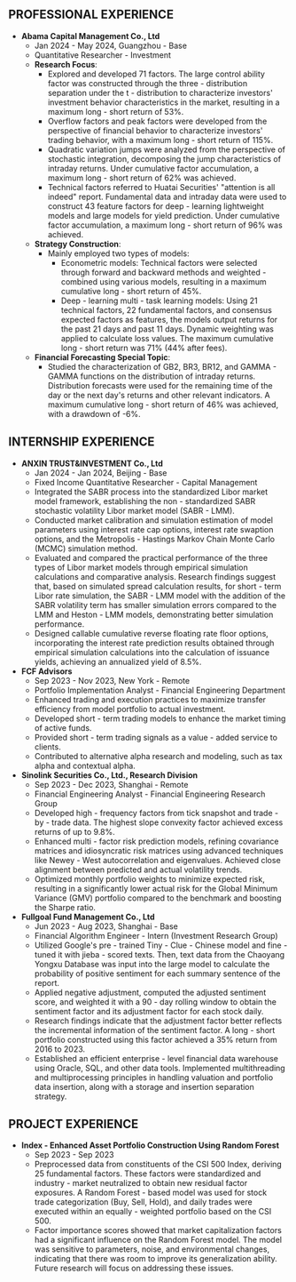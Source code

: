 ## PROFESSIONAL EXPERIENCE
- **Abama Capital Management Co., Ltd**
    - Jan 2024 - May 2024, Guangzhou - Base
    - Quantitative Researcher - Investment
    - **Research Focus**:
        - Explored and developed 71 factors. The large control ability factor was constructed through the three - distribution separation under the t - distribution to characterize investors' investment behavior characteristics in the market, resulting in a maximum long - short return of 53%.
        - Overflow factors and peak factors were developed from the perspective of financial behavior to characterize investors' trading behavior, with a maximum long - short return of 115%.
        - Quadratic variation jumps were analyzed from the perspective of stochastic integration, decomposing the jump characteristics of intraday returns. Under cumulative factor accumulation, a maximum long - short return of 62% was achieved.
        - Technical factors referred to Huatai Securities' "attention is all indeed" report. Fundamental data and intraday data were used to construct 43 feature factors for deep - learning lightweight models and large models for yield prediction. Under cumulative factor accumulation, a maximum long - short return of 96% was achieved.
    - **Strategy Construction**:
        - Mainly employed two types of models:
            - Econometric models: Technical factors were selected through forward and backward methods and weighted - combined using various models, resulting in a maximum cumulative long - short return of 45%.
            - Deep - learning multi - task learning models: Using 21 technical factors, 22 fundamental factors, and consensus expected factors as features, the models output returns for the past 21 days and past 11 days. Dynamic weighting was applied to calculate loss values. The maximum cumulative long - short return was 71% (44% after fees).
    - **Financial Forecasting Special Topic**:
        - Studied the characterization of GB2, BR3, BR12, and GAMMA - GAMMA functions on the distribution of intraday returns. Distribution forecasts were used for the remaining time of the day or the next day's returns and other relevant indicators. A maximum cumulative long - short return of 46% was achieved, with a drawdown of -6%.

## INTERNSHIP EXPERIENCE
- **ANXIN TRUST&INVESTMENT Co., Ltd**
    - Jan 2024 - Jan 2024, Beijing - Base
    - Fixed Income Quantitative Researcher - Capital Management
    - Integrated the SABR process into the standardized Libor market model framework, establishing the non - standardized SABR stochastic volatility Libor market model (SABR - LMM).
    - Conducted market calibration and simulation estimation of model parameters using interest rate cap options, interest rate swaption options, and the Metropolis - Hastings Markov Chain Monte Carlo (MCMC) simulation method.
    - Evaluated and compared the practical performance of the three types of Libor market models through empirical simulation calculations and comparative analysis. Research findings suggest that, based on simulated spread calculation results, for short - term Libor rate simulation, the SABR - LMM model with the addition of the SABR volatility term has smaller simulation errors compared to the LMM and Heston - LMM models, demonstrating better simulation performance.
    - Designed callable cumulative reverse floating rate floor options, incorporating the interest rate prediction results obtained through empirical simulation calculations into the calculation of issuance yields, achieving an annualized yield of 8.5%.
- **FCF Advisors**
    - Sep 2023 - Nov 2023, New York - Remote
    - Portfolio Implementation Analyst - Financial Engineering Department
    - Enhanced trading and execution practices to maximize transfer efficiency from model portfolio to actual investment.
    - Developed short - term trading models to enhance the market timing of active funds.
    - Provided short - term trading signals as a value - added service to clients.
    - Contributed to alternative alpha research and modeling, such as tax alpha and contextual alpha.
- **Sinolink Securities Co., Ltd., Research Division**
    - Sep 2023 - Dec 2023, Shanghai - Remote
    - Financial Engineering Analyst - Financial Engineering Research Group
    - Developed high - frequency factors from tick snapshot and trade - by - trade data. The highest slope convexity factor achieved excess returns of up to 9.8%.
    - Enhanced multi - factor risk prediction models, refining covariance matrices and idiosyncratic risk matrices using advanced techniques like Newey - West autocorrelation and eigenvalues. Achieved close alignment between predicted and actual volatility trends.
    - Optimized monthly portfolio weights to minimize expected risk, resulting in a significantly lower actual risk for the Global Minimum Variance (GMV) portfolio compared to the benchmark and boosting the Sharpe ratio.
- **Fullgoal Fund Management Co., Ltd**
    - Jun 2023 - Aug 2023, Shanghai - Base
    - Financial Algorithm Engineer - Intern (Investment Research Group)
    - Utilized Google's pre - trained Tiny - Clue - Chinese model and fine - tuned it with jieba - scored texts. Then, text data from the Chaoyang Yongxu Database was input into the large model to calculate the probability of positive sentiment for each summary sentence of the report.
    - Applied negative adjustment, computed the adjusted sentiment score, and weighted it with a 90 - day rolling window to obtain the sentiment factor and its adjustment factor for each stock daily.
    - Research findings indicate that the adjustment factor better reflects the incremental information of the sentiment factor. A long - short portfolio constructed using this factor achieved a 35% return from 2016 to 2023.
    - Established an efficient enterprise - level financial data warehouse using Oracle, SQL, and other data tools. Implemented multithreading and multiprocessing principles in handling valuation and portfolio data insertion, along with a storage and insertion separation strategy.

## PROJECT EXPERIENCE
- **Index - Enhanced Asset Portfolio Construction Using Random Forest**
    - Sep 2023 - Sep 2023
    - Preprocessed data from constituents of the CSI 500 Index, deriving 25 fundamental factors. These factors were standardized and industry - market neutralized to obtain new residual factor exposures. A Random Forest - based model was used for stock trade categorization (Buy, Sell, Hold), and daily trades were executed within an equally - weighted portfolio based on the CSI 500.
    - Factor importance scores showed that market capitalization factors had a significant influence on the Random Forest model. The model was sensitive to parameters, noise, and environmental changes, indicating that there was room to improve its generalization ability. Future research will focus on addressing these issues. 